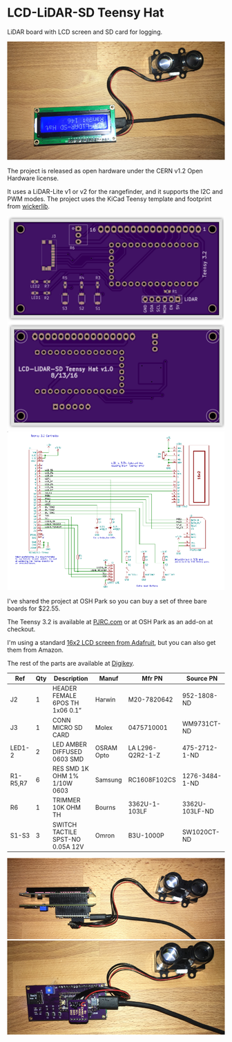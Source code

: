 # LCD-LiDAR-SD Teensy Hat

LiDAR board with LCD screen and SD card for logging. 

<img src="frontview.png">

The project is released as open hardware under the CERN v1.2 Open Hardware license.

It uses a LiDAR-Lite v1 or v2 for the rangefinder, and it supports the I2C and PWM modes. The project uses the KiCad Teensy template and footprint from <a href="http://wickerbox.net/wickerlib">wickerlib</a>. 

<img src="oshpreview.png">

<img src="schematic.png">

I've shared the project at OSH Park so you can buy a set of three bare boards for $22.55.

The Teensy 3.2 is available at <a href="http://pjrc.com/teensy/index.html">PJRC.com</a> or at OSH Park as an add-on at checkout.

I'm using a standard <a href="https://www.adafruit.com/product/181">16x2 LCD screen from Adafruit</a>, but you can also get them from Amazon.

The rest of the parts are available at <a href="http://digikey.com">Digikey</a>.

|Ref|Qty|Description|Manuf|Mfr PN|Source PN|
|---|---|-----------|-----|------|---------|
|J2|1|HEADER FEMALE 6POS TH 1x06 0.1”|Harwin|M20-7820642|952-1808-ND|
|J3|1|CONN MICRO SD CARD |Molex|0475710001|WM9731CT-ND|
|LED1-2|2|LED AMBER DIFFUSED 0603 SMD|OSRAM Opto|LA L296-Q2R2-1-Z|475-2712-1-ND|
|R1-R5,R7|6|RES SMD 1K OHM 1% 1/10W 0603|Samsung|RC1608F102CS|1276-3484-1-ND|
|R6|1|TRIMMER 10K OHM TH |Bourns| 3362U-1-103LF|3362U-103LF-ND|
|S1-S3|3|SWITCH TACTILE SPST-NO 0.05A 12V|Omron|B3U-1000P|SW1020CT-ND|

<img src="sideview.png">

<img src="backview.png">

